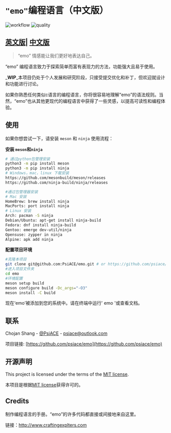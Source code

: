 

# `"emo"`编程语言（中文版）

![workflow](https://github.com/PsiACE/emo/workflows/ci_meson/badge.svg)
![quality](https://www.code-inspector.com/project/6258/status/svg)

## [英文版](./README.md)| [中文版](./README_zh.md)

> “emo”	情感能让我们更好地表达自己。

“emo” 编程语言致力于探索简单而富有表现力的方法，功能强大且易于使用。

_**WIP**_本项目仍处于个人发展和研究阶段，只接受提交优化和补丁，但欢迎就设计和功能进行讨论。

如果你熟悉任何类似c语言的编程语言，你将很容易地理解“emo”的语法规则。当然，“emo”也从其他更现代的编程语言中获得了一些灵感，以提高可读性和编程体验。

## 使用

如果你想尝试一下，请安装 `meson` 和 `ninja` 
使用流程：

**安装 `meson`和`ninja`**

```bash
# 通过python包管理安装
python3 -m pip install meson
python3 -m pip install ninja
# Windows，mac，linux 下载安装
https://github.com/mesonbuild/meson/releases
https://github.com/ninja-build/ninja/releases
```

```bash
#通过包管理器安装
# Mac 安装
HomeBrew: brew install ninja
MacPorts: port install ninja
# Linux 安装
Arch: pacman -S ninja
Debian/Ubuntu: apt-get install ninja-build
Fedora: dnf install ninja-build
Gentoo: emerge dev-util/ninja
Opensuse: zypper in ninja
Alpine: apk add ninja
```

**配置项目环境**

```bash
#克隆本项目
git clone git@github.com:PsiACE/emo.git # or https://github.com/psiace/emo.git
#进入项目文件夹
cd emo
#环境配置
meson setup build
meson configure build -Dc_args="-O3" 
meson install -C build
```

现在‘emo’被添加到您的系统中。请在终端中运行' emo '或查看文档。

## 联系

Chojan Shang - [@PsiACE](https://github.com/psiace) - <psiace@outlook.com>

项目链接: [https://github.com/psiace/emo](https://github.com/psiace/emo)

## 开源声明

This project is licensed under the terms of the [MIT license](./LICENSE).

本项目是根据[MIT license](./LICENSE)获得许可的。

## Credits

制作编程语言的手册。“emo”的许多代码都直接或间接地来自这里。

链接：http://www.craftingexplters.com